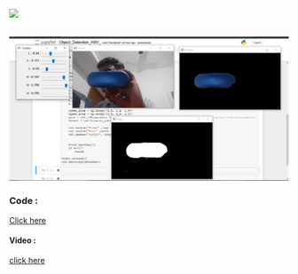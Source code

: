 
<img src="https://github.com/Godson-Thomas/Image_Processing--Real-time-Facial-detection-Python/blob/master/images_xmls_videos/2.gif" width="400"  /> <br><br>

<img src="https://github.com/Godson-Thomas/Image_Operations/blob/master/Obj_Detect_HSV/HSV_Output.JPG" width="800">


### Code :
[Click here](https://github.com/Godson-Thomas/Image_Operations/blob/master/Obj_Detect_HSV/Object_Detection_HSV_.ipynb)
#### Video :
[click here](https://github.com/Godson-Thomas/Image_Processing--Real-time-Facial-detection-Python/blob/master/images_xmls_videos/Detection.mp4?raw=true)